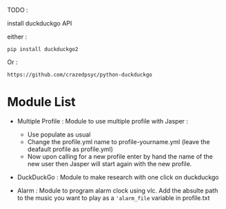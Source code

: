 TODO :

install duckduckgo API

either : 

    pip install duckduckgo2
    
Or : 

	https://github.com/crazedpsyc/python-duckduckgo
	
Module List
===========

+ Multiple Profile : Module to use multiple profile with Jasper : 
  + Use populate as usual
  + Change the profile.yml name to profile-yourname.yml (leave the deafault profile as profile.yml)
  + Now upon calling for a new profile enter by hand the name of the new user then Jasper will start again with the new profile.

+ DuckDuckGo : Module to make research with one click on duckduckgo

+ Alarm : Module to program alarm clock using vlc. Add the absulte path to the music you want to play as a `'alarm_file` variable in profile.txt
